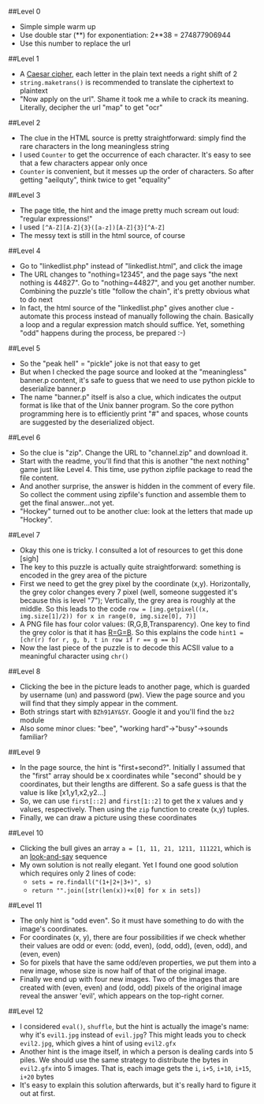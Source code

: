 ##Level 0

* Simple simple warm up
* Use double star (\*\*) for exponentiation: 2\*\*38 = 274877906944
* Use this number to replace the url

##Level 1

* A [Caesar cipher](http://en.wikipedia.org/wiki/Caesar_cipher), each letter in the plain text needs a right shift of 2
* `string.maketrans()` is recommended to translate the ciphertext to plaintext
* "Now apply on the url". Shame it took me a while to crack its meaning. Literally, decipher the url "map" to get "ocr"

##Level 2

* The clue in the HTML source is pretty straightforward: simply find the rare characters in the long meaningless string
* I used `Counter` to get the occurrence of each character. It's easy to see that a few characters appear only once
* `Counter` is convenient, but it messes up the order of characters. So after getting "aeilquty", think twice to get "equality"

##Level 3

* The page title, the hint and the image pretty much scream out loud: "regular expressions!"
* I used `[^A-Z][A-Z]{3}([a-z])[A-Z]{3}[^A-Z]`
* The messy text is still in the html source, of course

##Level 4
* Go to "linkedlist.php" instead of "linkedlist.html", and click the image
* The URL changes to "nothing=12345", and the page says "the next nothing is 44827". Go to "nothing=44827", and you get another number. Combining the puzzle's title "follow the chain", it's pretty obvious what to do next
* In fact, the html source of the "linkedlist.php" gives another clue - automate this process instead of manually following the chain. Basically a loop and a regular expression match should suffice. Yet, something "odd" happens during the process, be prepared :-)

##Level 5
* So the "peak hell" = "pickle" joke is not that easy to get
* But when I checked the page source and looked at the "meaningless" banner.p content, it's safe to guess that we need to use python pickle to deserialize banner.p
* The name "banner.p" itself is also a clue, which indicates the output format is like that of the Unix banner program. So the core python programming here is to efficiently print "#" and spaces, whose counts are suggested by the deserialized object.

##Level 6
* So the clue is "zip". Change the URL to "channel.zip" and download it.
* Start with the readme, you'll find that this is another "the next nothing" game just like Level 4. This time, use python zipfile package to read the file content.
* And another surprise, the answer is hidden in the comment of every file. So collect the comment using zipfile's function and assemble them to get the final answer...not yet. 
* "Hockey" turned out to be another clue: look at the letters that made up "Hockey".

##Level 7
* Okay this one is tricky. I consulted a lot of resources to get this done [sigh]
* The key to this puzzle is actually quite straightforward: something is encoded in the grey area of the picture
* First we need to get the grey pixel by the coordinate (x,y). Horizontally, the grey color changes every 7 pixel (well, someone suggested it's because this is level "7"); Vertically, the grey area is roughly at the middle. So this leads to the code `row = [img.getpixel((x, img.size[1]/2)) for x in range(0, img.size[0], 7)]`
* A PNG file has four color values: (R,G,B,Transparency). One key to find the grey color is that it has [R=G=B](http://en.wikipedia.org/wiki/Grey). So this explains the code `hint1 = [chr(r) for r, g, b, t in row if r == g == b]`
* Now the last piece of the puzzle is to decode this ACSII value to a meaningful character using `chr()`

##Level 8
* Clicking the bee in the picture leads to another page, which is guarded by username (un) and password (pw). View the page source and you will find that they simply appear in the comment.
* Both strings start with `BZh91AY&SY`. Google it and you'll find the `bz2` module
* Also some minor clues: "bee", "working hard"->"busy"->sounds familiar?

##Level 9
* In the page source, the hint is "first+second?". Initially I assumed that the "first" array should be x coordinates while "second" should be y coordinates, but their lengths are different. So a safe guess is that the value is like [x1,y1,x2,y2...]
* So, we can use `first[::2]` and `first[1::2]` to get the x values and y values, respectively. Then using the `zip` function to create (x,y) tuples.
* Finally, we can draw a picture using these coordinates

##Level 10
* Clicking the bull gives an array `a = [1, 11, 21, 1211, 111221`, which is an [look-and-say](http://en.wikipedia.org/wiki/Look-and-say_sequence) sequence
* My own solution is not really elegant. Yet I found one good solution which requires only 2 lines of code:
  * `sets = re.findall("(1+|2+|3+)", s)`
  * `return "".join([str(len(x))+x[0] for x in sets])`

##Level 11
* The only hint is "odd even". So it must have something to do with the image's coordinates.
* For coordinates (x, y), there are four possibilities if we check whether their values are odd or even: (odd, even), (odd, odd), (even, odd), and (even, even)
* So for pixels that have the same odd/even properties, we put them into a new image, whose size is now half of that of the original image.
* Finally we end up with four new images. Two of the images that are created with (even, even) and (odd, odd) pixels of the original image reveal the answer 'evil', which appears on the top-right corner.

##Level 12
* I considered `eval()`, `shuffle`, but the hint is actually the image's name: why it's `evil1.jpg` instead of `evil.jpg`? This might leads you to check `evil2.jpg`, which gives a hint of using `evil2.gfx`
* Another hint is the image itself, in which a person is dealing cards into 5 piles. We should use the same strategy to distribute the bytes in `evil2.gfx` into 5 images. That is, each image gets the `i`, `i+5`, `i+10`, `i+15`, `i+20` bytes
* It's easy to explain this solution afterwards, but it's really hard to figure it out at first.
